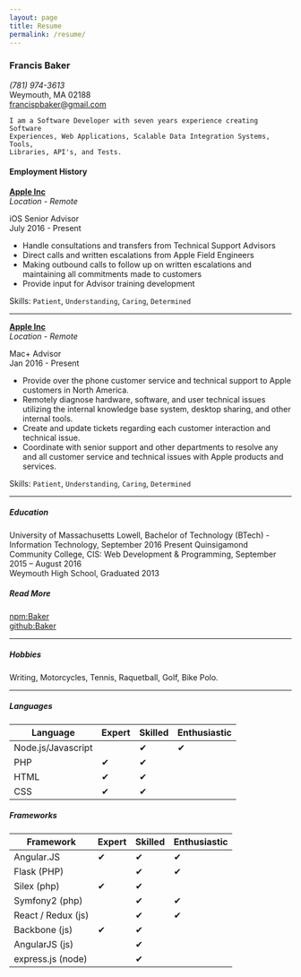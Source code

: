 ```yaml
---
layout: page
title: Resume
permalink: /resume/
---
```


### Francis Baker

*(781) 974-3613*  
Weymouth, MA 02188    
<francispbaker@gmail.com>

	I am a Software Developer with seven years experience creating Software
	Experiences, Web Applications, Scalable Data Integration Systems, Tools,
	Libraries, API's, and Tests.

#### Employment History

**[Apple Inc](https://www.Apple.com/)**  
*Location - Remote* 

iOS Senior Advisor   
July 2016 - Present

-	Handle consultations and transfers from Technical Support Advisors
-	Direct calls and written escalations from Apple Field Engineers
-	Making outbound calls to follow up on written escalations and maintaining all commitments made to customers
-	Provide input for Advisor training development

Skills: `Patient`, `Understanding`, `Caring`, `Determined`

---

**[Apple Inc](https://www.Apple.com/)**  
*Location - Remote* 

Mac+ Advisor   
Jan 2016 - Present

-	Provide over the phone customer service and technical support to Apple customers in North America.
-	Remotely diagnose hardware, software, and user technical issues utilizing the internal knowledge base system, desktop sharing, and other internal tools.
-	Create and update tickets regarding each customer interaction and technical issue.
-	Coordinate with senior support and other departments to resolve any and all customer service and technical issues with Apple products and services.

Skills: `Patient`, `Understanding`, `Caring`, `Determined`

---

##### Education

University of Massachusetts Lowell, Bachelor of Technology (BTech) - Information Technology, September 2016 Present
Quinsigamond Community College, CIS: Web Development & Programming,  September 2015 – August 2016  
Weymouth High School, Graduated 2013

##### Read More
[npm:Baker](https://npmjs.org/~Baker)  
[github:Baker](https://github.com/Baker)  

---

##### Hobbies
Writing, Motorcycles, Tennis, Raquetball, Golf, Bike Polo.

---

##### Languages

| Language           | Expert         | Skilled        | Enthusiastic   |
|--------------------|----------------|----------------|----------------|
| Node.js/Javascript |                |✔               |✔              |
| PHP                |✔              |✔               |                |
| HTML               |✔              |✔               |                | 
| CSS                |✔              |✔               |                | 

##### Frameworks

| Framework          | Expert         | Skilled        | Enthusiastic   |
|--------------------|----------------|----------------|----------------|
| Angular.JS         |✔               |✔               |✔               |
| Flask (PHP)        |                |✔               |✔               |
| Silex (php)        |✔               |✔               |                |
| Symfony2 (php)     |                |✔               |✔               |
| React / Redux (js) |                |✔               |✔               |
| Backbone (js)      |✔               |✔               |                |
| AngularJS (js)     |                |✔               |                |
| express.js (node)  |                |✔               |                |
